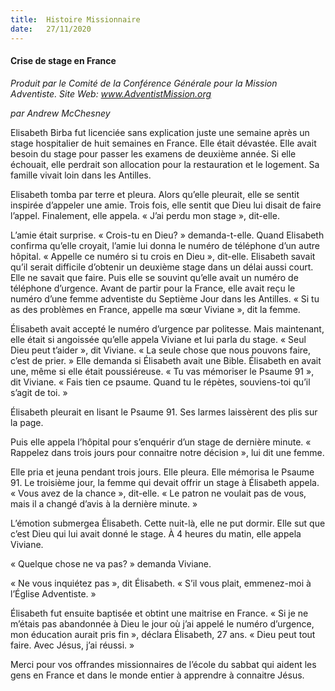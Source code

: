 ```yaml
---
title:  Histoire Missionnaire
date:   27/11/2020
---
```


#### Crise de stage en France

_Produit par le Comité de la Conférence Générale pour la Mission Adventiste. Site Web: www.AdventistMission.org_

_par Andrew McChesney_

Elisabeth Birba fut licenciée sans explication juste une semaine après un stage hospitalier de huit semaines en France. Elle était dévastée. Elle avait besoin du stage pour passer les examens de deuxième année. Si elle échouait, elle perdrait son allocation pour la restauration et le logement. Sa famille vivait loin dans les Antilles.

Elisabeth tomba par terre et pleura. Alors qu’elle pleurait, elle se sentit inspirée d’appeler une amie. Trois fois, elle sentit que Dieu lui disait de faire l’appel. Finalement, elle appela. « J’ai perdu mon stage », dit-elle.

L’amie était surprise. « Crois-tu en Dieu? » demanda-t-elle. Quand Elisabeth confirma qu’elle croyait, l’amie lui donna le numéro de téléphone d’un autre hôpital. « Appelle ce numéro si tu crois en Dieu », dit-elle. Elisabeth savait qu’il serait difficile d’obtenir un deuxième stage dans un délai aussi court. Elle ne savait que faire. Puis elle se souvint qu’elle avait un numéro de téléphone d’urgence. Avant de partir pour la France, elle avait reçu le numéro d’une femme adventiste du Septième Jour dans les Antilles. « Si tu as des problèmes en France, appelle ma sœur Viviane », dit la femme.

Élisabeth avait accepté le numéro d’urgence par politesse. Mais maintenant, elle était si angoissée qu’elle appela Viviane et lui parla du stage. « Seul Dieu peut t’aider », dit Viviane. « La seule chose que nous pouvons faire, c’est de prier. » Elle demanda si Élisabeth avait une Bible. Élisabeth en avait une, même si elle était poussiéreuse. « Tu vas mémoriser le Psaume 91 », dit Viviane. « Fais tien ce psaume. Quand tu le répètes, souviens-toi qu’il s’agit de toi. »

Élisabeth pleurait en lisant le Psaume 91. Ses larmes laissèrent des plis sur la page.

Puis elle appela l’hôpital pour s’enquérir d’un stage de dernière minute. « Rappelez dans trois jours pour connaitre notre décision », lui dit une femme.

Elle pria et jeuna pendant trois jours. Elle pleura. Elle mémorisa le Psaume 91. Le troisième jour, la femme qui devait offrir un stage à Élisabeth appela. « Vous avez de la chance », dit-elle. « Le patron ne voulait pas de vous, mais il a changé d’avis à la dernière minute. »

L’émotion submergea Élisabeth. Cette nuit-là, elle ne put dormir. Elle sut que c’est Dieu qui lui avait donné le stage. À 4 heures du matin, elle appela Viviane.

« Quelque chose ne va pas? » demanda Viviane.

« Ne vous inquiétez pas », dit Élisabeth. « S’il vous plait, emmenez-moi à l’Église Adventiste. »

Élisabeth fut ensuite baptisée et obtint une maitrise en France. « Si je ne m’étais pas abandonnée à Dieu le jour où j’ai appelé le numéro d’urgence, mon éducation aurait pris fin », déclara Élisabeth, 27 ans. « Dieu peut tout faire. Avec Jésus, j’ai réussi. »

Merci pour vos offrandes missionnaires de l’école du sabbat qui aident les gens en France et dans le monde entier à apprendre à connaitre Jésus.